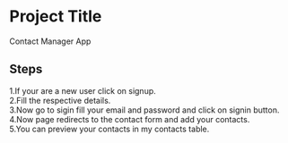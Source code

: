 
# Project Title

Contact Manager App 



## Steps
1.If your are a new user click on signup.                                          
  2.Fill the respective details.    
  3.Now go to sigin fill your email and password and click on signin button.    
  4.Now page redirects to the contact form and add your contacts.   
  5.You can preview your contacts in my contacts table.